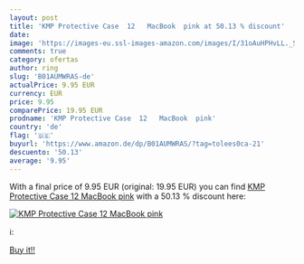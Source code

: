 ```yaml
---
layout: post
title: 'KMP Protective Case  12   MacBook  pink at 50.13 % discount'
date: 
image: 'https://images-eu.ssl-images-amazon.com/images/I/31oAuHPHvLL._SL200_.jpg'
comments: true
category: ofertas
author: ring
slug: 'B01AUMWRAS-de'
actualPrice: 9.95 EUR
currency: EUR
price: 9.95
comparePrice: 19.95 EUR
prodname: 'KMP Protective Case  12   MacBook  pink'
country: 'de'
flag: '🇩🇪'
buyurl: 'https://www.amazon.de/dp/B01AUMWRAS/?tag=tolees0ca-21'
descuento: '50.13'
average: '9.95'
---
```


With a final price of 9.95 EUR (original: 19.95 EUR) you can find [KMP Protective Case  12   MacBook  pink](https://www.amazon.de/dp/B01AUMWRAS/?tag=tolees0ca-21) with a  50.13 % discount here:

[![KMP Protective Case  12   MacBook  pink](https://images-eu.ssl-images-amazon.com/images/I/31oAuHPHvLL._SL200_.jpg)](https://www.amazon.de/dp/B01AUMWRAS/?tag=tolees0ca-21)

ℹ️:


[Buy it!!](https://www.amazon.de/dp/B01AUMWRAS/?tag=tolees0ca-21)
